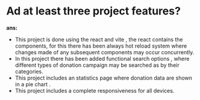 # Ad at least three project features?
**ans:**
- This project is done using the react and vite , the react contains the components, for this there has been always hot reload system where changes made of any subsequent components may occur concurrently.
- In this project there has been added functional search options , where different types of donation campaign may be searched as by their categories.
- This project includes an statistics page where donation data are shown in a pie chart .
- This project includes a complete responsiveness for all devices.
